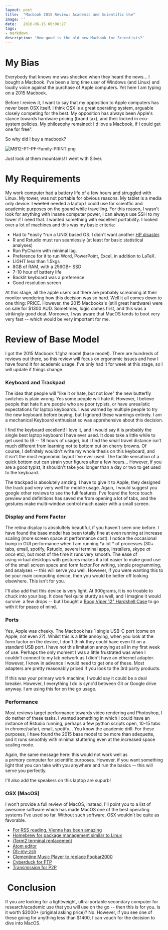 ```yaml
---
layout: post
title:  "Macbook 2015 Review: Academic and Scientific Use"
image: ''
date:   2016-06-15 00:06:27
tags:
- markdown
description: 'How good is the old new Macbook for Scientists?'
---
```


My Bias
=======

Everybody that knows me was shocked when they heard the news... I bought a Macbook. I've been a long time user of Windows (and Linux) and loudly voice against the purchase of Apple computers. Yet here I am typing on a 2015 Macbook.

Before I review it, I want to say that my opposition to Apple computers has never been OSX itself. I think OSX is a great operating system, arguable closely competing for the best. My opposition has always been Apple's stance towards hardware pricing (brand tax), and their locked in eco-system policies. My philosophy remained: I'd love a Macbook, if I could get one for free".

So why did I buy a macbook?

![MB12-PT-PF-Family-PRINT.png](http://www.humanfactors.io/wp-content/uploads/2016/06/2400x1325xMB12-PT-PF-Family-PRINT.png.pagespeed.ic.qEUR9S4lNh.png)

Just look at them mountains! I went with Silver.

My Requirements
===============

My work computer had a battery life of a few hours and struggled with Linux. My tower, was not portable for obvious reasons. My tablet is a media only device. I ~~wanted~~ needed a laptop I could use for scientfic and academic purposes on the goand while travelling. For this reason, I wasn't look for anything with insane computer power, I can always use SSH to my tower if I need that. I wanted something with excellent portability. I looked over a lot of machines and this was my basic criteria:

-   Had to *easily *run a UNIX based OS. I didn't want another [HP disaster](http://www.humanfactors.io/bootable-usb-on-hp-pavilion-g6/).
-   R and Rstudio must run seamlessly (at least for basic statistical analyses)
-   Run PyCharm with minimal lag.
-   Preference for it to run Word, PowerPoint, Excel, in addition to LaTeX.
-   LIGHT less than 1.5kgs
-   8GB of RAM, with a 256GB+ SSD
-   7-10 hour of battery life
-   Backlit keyboard was a preference
-   Good resolution screen

At this stage, all the apple users out there are probably screaming at their monitor wondering how this decision was so hard. Well it all comes down to one thing: PRICE. However, the 2015 Macbooks's (still great hardware) were on sale for $1300 AUD. Sometimes, logic comes first, and this was a strikingly good deal. Moreover, I was aware that MacOS tends to boot very very fast -- which would be very important for me.

Review of Base Model
====================

I got the 2015 Macbook 1.1ghz model (base model). There are hundreds of reviews out there, so this review will focus on ergonomic issues and how I have found it for academic usage. I've only had it for week at this stage, so I will update if things change.

### Keyboard and Trackpad

The idea that people will "like it or hate, but not love" the new butterfly switches is plain wrong. Yes some people will hate it. However, I believe people that hate it are people who are poor typists, or have unrealistic expectations for laptop keyboards. I was warned by multiple people to try the new keyboard before buying, but I ignored these warnings entirely. I am a mechanical Keyboard enthusiast so was apprehensive about this decision.

I find the keyboard excellent! I love it, and I would say it is probably the single best laptop keyboard I have ever used. It does take a little while to get used to (6 -- 18 hours of usage), but I find the small travel distance isn't much different from learning not to bottom out on cherry browns. Of course, I definitely wouldn't write my whole thesis on this keyboard, and it isn't the most ergonomic layout I've ever used. The tactile sensation of a quick bottom out can strain your figures after a few hours... However, if you are a good typist, it shouldn't take you longer than a day or two to get used to the keyboard.

The trackpad is absolutely amzing. I have to give it to Apple, they designed the track pad very very well for mobile usage. Again, I would suggest you google other reviews to see the full features. I've found the force touch preview and definitions has saved me from opening a lot of tabs, and the gestures make multi-window control much easier with a small screen.

### Display and Form Factor

The retina display is absolultely beautiful, if you haven't seen one before. I have found the base model has been totally fine at even running at increase scaling (more screen space at performance cost). I notice the occasional bump in GUI performance when I am running *a lot * of processes (30+ tabs, email, spotify, Rstudio, several terminal apps, installers, skype *at once* etc), but most of the time it runs very smooth. The ease of using virtual desktops with gestures makes it a lot easier to make good use of the small screen space and form factor.For writing, simple programming, and analyses -- this will serve you well. However, if you were wanting this to be your main computing device, then you would be better off looking elsewhere. This isn't for you.

I'll also add that this device is very light. At 900grams, it is no trouble to chuck into your bag. It does feel quite sturdy as well, and I imagine it would survive  a few drops -- but I bought a [Booq Viper 12" Hardshell Case](http://www.booqbags.com/products/viper-hardcase-macbook-chromebook-protective-case) to go with it for peace of mind.

### Port~~s~~

Yes, Apple was cheeky. The Macbook has 1 single USB-C port (come on Apple, not even 2?). Whilst this is a little annoying, when you look at the form factor on the device, I don't think they could have even fit on a standard USB port. I have not this limitation annoying at all in my first week of use. Perhaps the only moment I was a little frustrated was when I couldn't connect to my lab network as I didn't have an ethernet adapter. However, I knew in advance I would need to get one of these. Most adapters are pretty reasonably priced if you look to the 3rd party products.

If this was your primary work machine, I would say it could be a deal breaker. However, I everything I do is sync'd between Git or Google drive anyway. I am using this for on the go usage.

### Performance

Most reviews target performance towards video rendering and Photoshop, I do nether of these tasks. I wanted something in which I could have an instance of Rstudio running, perhaps a few python scripts open, 10-15 tabs in chrome/safari, email, spotify... You know the academic drill. For these purposes, I have found the 2015 base model to be more than adequette, and it runs smoothly with minimal stuttering even at the increased space scaling mode.

Again, the same message here: this would not work well as a *primary* computer for scientific purposes. However, if you want something light that you can take with you anywhere and run the basics -- this will serve you perfectly.

I'll also add the speakers on this laptop are supurb!

### OSX (MacOS)

I won't provide a full review of MacOS, instead, I'll point you to a list of awesome software which has made MacOS one of the best operating systems I've used so far. Without such software, OSX wouldn't be quite as favorable.

-   [For RSS reading, Vienna has been amazing](http://www.vienna-rss.org/)
-   [Homebrew for package management similar to Linux](http://brew.sh/)
-   [iTerm2 terminal replacement](https://www.iterm2.com/)
-   [Atom editor](https://atom.io/)
-   [Oh-my-zsh](http://ohmyz.sh/)
-   [Clementine Music Player to replace Foobar2000](https://www.clementine-player.org/)
-   [Cyberduck for FTP](http://cyberduck.ch/)
-   [Transmission for P2P](http://transmission/)

 Conclusion
===========

If you are looking for a lightweight, ultra-portable secondary computer for research/academic use that you will use on the go -- then this is for you. Is it worth $2000+ (original asking price)? No. However, if you see one of these going for anything less than $1400, I can vouch for the decision to dive into MacOS.

